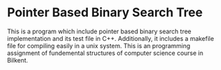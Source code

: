 # Pointer Based Binary Search Tree
This is a program which include pointer based binary search tree implementation and its test file in C++. Additionally, it includes a makefile file for compiling easily in a unix system. 
This is an programming assignment of fundemental structures of computer science course in Bilkent.
